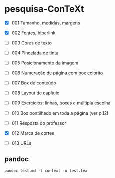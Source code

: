 # pesquisa-ConTeXt


- [x] 001 Tamanho, medidas, margens
- [x] 002 Fontes, hiperlink
- [ ] 003 Cores de texto
- [ ] 004 Pincelada de tinta
- [ ] 005 Posicionamento da imagem
- [ ] 006 Numeração de página com box colorito
- [ ] 007 Box de conteúdo
- [ ] 008 Layout de capítulo
- [ ] 009 Exercícios: linhas, boxes e múltipla escolha
- [ ] 010 Box pontilhado em toda a página (ver p.12)
- [ ] 011 Resposta do professor
- [x] 012 Marca de cortes
- [ ] 013 URLs


## pandoc

```
pandoc test.md -t context -o test.tex
```
